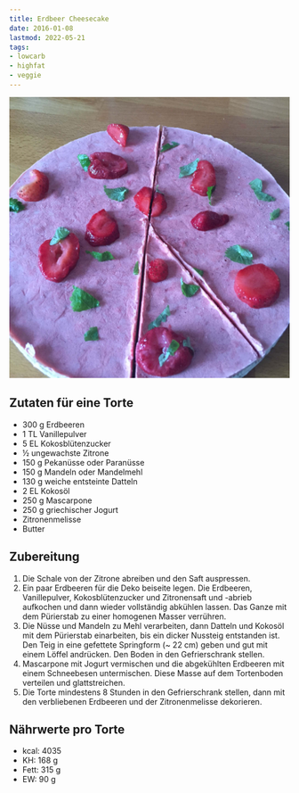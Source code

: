 ```yaml
---
title: Erdbeer Cheesecake
date: 2016-01-08
lastmod: 2022-05-21
tags:
- lowcarb
- highfat
- veggie
---
```


![](/img/erdbeer-cheesecake.jpg)

## Zutaten für eine Torte
- 300 g     Erdbeeren
- 1 TL      Vanillepulver
- 5 EL      Kokosblütenzucker
- ½         ungewachste Zitrone
- 150 g     Pekanüsse oder Paranüsse
- 150 g     Mandeln oder Mandelmehl
- 130 g     weiche entsteinte Datteln
- 2 EL      Kokosöl
- 250 g     Mascarpone
- 250 g     griechischer Jogurt
- Zitronenmelisse
- Butter

## Zubereitung
1. Die Schale von der Zitrone abreiben und den Saft auspressen.
1. Ein paar Erdbeeren für die Deko beiseite legen. Die Erdbeeren, Vanillepulver, Kokosblütenzucker und Zitronensaft und -abrieb aufkochen und dann wieder vollständig abkühlen lassen. Das Ganze mit dem Pürierstab zu einer homogenen Masser verrühren.
1. Die Nüsse und Mandeln zu Mehl verarbeiten, dann Datteln und Kokosöl mit dem Pürierstab einarbeiten, bis ein dicker Nussteig entstanden ist. Den Teig in eine gefettete Springform (~ 22 cm) geben und gut mit einem Löffel andrücken. Den Boden in den Gefrierschrank stellen.
1. Mascarpone mit Jogurt vermischen und die abgekühlten Erdbeeren mit einem Schneebesen untermischen. Diese Masse auf dem Tortenboden verteilen und glattstreichen.
1. Die Torte mindestens 8 Stunden in den Gefrierschrank stellen, dann mit den verbliebenen Erdbeeren und der Zitronenmelisse dekorieren.

## Nährwerte pro Torte
- kcal: 4035
- KH:    168 g
- Fett:  315 g
- EW:     90 g
